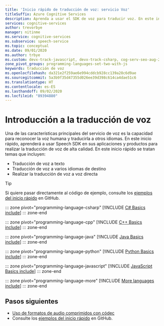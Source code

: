 ```yaml
---
title: 'Inicio rápido de traducción de voz: servicio Voz'
titleSuffix: Azure Cognitive Services
description: Aprenda a usar el SDK de voz para traducir voz. En este inicio rápido, aprenderá sobre la construcción de objetos, los formatos de entrada de audio admitidos y las opciones de configuración de la traducción de voz.
services: cognitive-services
author: trevorbye
manager: nitinme
ms.service: cognitive-services
ms.subservice: speech-service
ms.topic: conceptual
ms.date: 09/01/2020
ms.author: trbye
ms.custom: devx-track-javascript, devx-track-csharp, cog-serv-seo-aug-2020
zone_pivot_groups: programming-languages-set-two-with-js
keywords: traducción de voz
ms.openlocfilehash: da321e2f259ae6e994cddcb928cc139a28c6d9ae
ms.sourcegitcommit: 5a3b9f35d47355d026ee39d398c614ca4dae51c6
ms.translationtype: HT
ms.contentlocale: es-ES
ms.lasthandoff: 09/02/2020
ms.locfileid: "89394880"
---
```

# <a name="get-started-with-speech-translation"></a>Introducción a la traducción de voz

Una de las características principales del servicio de voz es la capacidad para reconocer la voz humana y traducirla a otros idiomas. En este inicio rápido, aprenderá a usar Speech SDK en sus aplicaciones y productos para realizar la traducción de voz de alta calidad. En este inicio rápido se tratan temas que incluyen:

* Traducción de voz a texto
* Traducción de voz a varios idiomas de destino
* Realizar la traducción de voz a voz directa

> [!TIP]
> Si quiere pasar directamente al código de ejemplo, consulte los [ejemplos del inicio rápido](https://github.com/Azure-Samples/cognitive-services-speech-sdk/tree/master/quickstart) en GitHub.

::: zone pivot="programming-language-csharp"
[!INCLUDE [C# Basics include](includes/how-to/speech-translation-basics/speech-translation-basics-csharp.md)]
::: zone-end

::: zone pivot="programming-language-cpp"
[!INCLUDE [C++ Basics include](includes/how-to/speech-translation-basics/speech-translation-basics-cpp.md)]
::: zone-end

::: zone pivot="programming-language-java"
[!INCLUDE [Java Basics include](includes/how-to/speech-translation-basics/speech-translation-basics-java.md)]
::: zone-end

::: zone pivot="programming-language-python"
[!INCLUDE [Python Basics include](includes/how-to/speech-translation-basics/speech-translation-basics-python.md)]
::: zone-end

::: zone pivot="programming-language-javascript"
[!INCLUDE [JavaScript Basics include](includes/how-to/speech-translation-basics/speech-translation-basics-javascript.md)]
::: zone-end

::: zone pivot="programming-language-more"
[!INCLUDE [More languages include](includes/how-to/speech-translation-basics/more.md)]
::: zone-end

## <a name="next-steps"></a>Pasos siguientes

* [Uso de formatos de audio comprimidos con códec](how-to-use-codec-compressed-audio-input-streams.md)
* Consulte los [ejemplos del inicio rápido](https://github.com/Azure-Samples/cognitive-services-speech-sdk/tree/master/quickstart) en GitHub.
